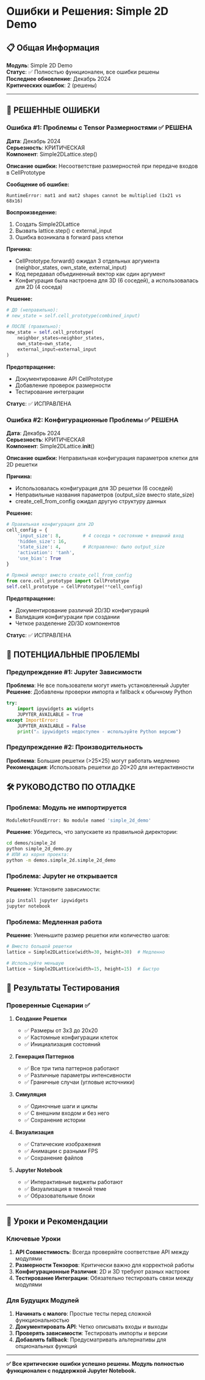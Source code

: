 # Ошибки и Решения: Simple 2D Demo

## 📋 Общая Информация

**Модуль**: Simple 2D Demo  
**Статус**: ✅ Полностью функционален, все ошибки решены  
**Последнее обновление**: Декабрь 2024  
**Критических ошибок**: 2 (решены)

---

## 🚨 РЕШЕННЫЕ ОШИБКИ

### Ошибка #1: Проблемы с Tensor Размерностями ✅ РЕШЕНА

**Дата**: Декабрь 2024  
**Серьезность**: КРИТИЧЕСКАЯ  
**Компонент**: Simple2DLattice.step()

**Описание ошибки:**
Несоответствие размерностей при передаче входов в CellPrototype

**Сообщение об ошибке:**

```
RuntimeError: mat1 and mat2 shapes cannot be multiplied (1x21 vs 68x16)
```

**Воспроизведение:**

1. Создать Simple2DLattice
2. Вызвать lattice.step() с external_input
3. Ошибка возникала в forward pass клетки

**Причина:**

- CellPrototype.forward() ожидал 3 отдельных аргумента (neighbor_states, own_state, external_input)
- Код передавал объединенный вектор как один аргумент
- Конфигурация была настроена для 3D (6 соседей), а использовалась для 2D (4 соседа)

**Решение:**

```python
# ДО (неправильно):
# new_state = self.cell_prototype(combined_input)

# ПОСЛЕ (правильно):
new_state = self.cell_prototype(
    neighbor_states=neighbor_states,
    own_state=own_state,
    external_input=external_input
)
```

**Предотвращение:**

- Документирование API CellPrototype
- Добавление проверок размерности
- Тестирование интеграции

**Статус**: ✅ ИСПРАВЛЕНА

### Ошибка #2: Конфигурационные Проблемы ✅ РЕШЕНА

**Дата**: Декабрь 2024  
**Серьезность**: КРИТИЧЕСКАЯ  
**Компонент**: Simple2DLattice.**init**()

**Описание ошибки:**
Неправильная конфигурация параметров клетки для 2D решетки

**Причина:**

- Использовалась конфигурация для 3D решетки (6 соседей)
- Неправильные названия параметров (output_size вместо state_size)
- create_cell_from_config ожидал другую структуру данных

**Решение:**

```python
# Правильная конфигурация для 2D
cell_config = {
    'input_size': 8,        # 4 соседа + состояние + внешний вход
    'hidden_size': 16,
    'state_size': 4,        # Исправлено: было output_size
    'activation': 'tanh',
    'use_bias': True
}

# Прямой импорт вместо create_cell_from_config
from core.cell_prototype import CellPrototype
self.cell_prototype = CellPrototype(**cell_config)
```

**Предотвращение:**

- Документирование различий 2D/3D конфигураций
- Валидация конфигурации при создании
- Четкое разделение 2D/3D компонентов

**Статус**: ✅ ИСПРАВЛЕНА

## 🔧 ПОТЕНЦИАЛЬНЫЕ ПРОБЛЕМЫ

### Предупреждение #1: Jupyter Зависимости

**Проблема**: Не все пользователи могут иметь установленный Jupyter  
**Решение**: Добавлены проверки импорта и fallback к обычному Python

```python
try:
    import ipywidgets as widgets
    JUPYTER_AVAILABLE = True
except ImportError:
    JUPYTER_AVAILABLE = False
    print("⚠️ ipywidgets недоступен - используйте Python версию")
```

### Предупреждение #2: Производительность

**Проблема**: Большие решетки (>25×25) могут работать медленно  
**Рекомендация**: Использовать решетки до 20×20 для интерактивности

## 🛠️ РУКОВОДСТВО ПО ОТЛАДКЕ

### Проблема: Модуль не импортируется

```bash
ModuleNotFoundError: No module named 'simple_2d_demo'
```

**Решение**: Убедитесь, что запускаете из правильной директории:

```bash
cd demos/simple_2d
python simple_2d_demo.py
# ИЛИ из корня проекта:
python -m demos.simple_2d.simple_2d_demo
```

### Проблема: Jupyter не открывается

**Решение**: Установите зависимости:

```bash
pip install jupyter ipywidgets
jupyter notebook
```

### Проблема: Медленная работа

**Решение**: Уменьшите размер решетки или количество шагов:

```python
# Вместо большой решетки
lattice = Simple2DLattice(width=30, height=30)  # Медленно

# Используйте меньшую
lattice = Simple2DLattice(width=15, height=15)  # Быстро
```

## 🧪 Результаты Тестирования

### Проверенные Сценарии ✅

1. **Создание Решетки**

   - ✅ Размеры от 3x3 до 20x20
   - ✅ Кастомные конфигурации клеток
   - ✅ Инициализация состояний

2. **Генерация Паттернов**

   - ✅ Все три типа паттернов работают
   - ✅ Различные параметры интенсивности
   - ✅ Граничные случаи (угловые источники)

3. **Симуляция**

   - ✅ Одиночные шаги и циклы
   - ✅ С внешним входом и без него
   - ✅ Сохранение истории

4. **Визуализация**

   - ✅ Статические изображения
   - ✅ Анимации с разными FPS
   - ✅ Сохранение файлов

5. **Jupyter Notebook**
   - ✅ Интерактивные виджеты работают
   - ✅ Визуализация в темной теме
   - ✅ Образовательные блоки

---

## 📝 Уроки и Рекомендации

### Ключевые Уроки

1. **API Совместимость**: Всегда проверяйте соответствие API между модулями
2. **Размерности Тензоров**: Критически важно для корректной работы
3. **Конфигурационные Различия**: 2D и 3D требуют разных настроек
4. **Тестирование Интеграции**: Обязательно тестировать связи между модулями

### Для Будущих Модулей

1. **Начинать с малого**: Простые тесты перед сложной функциональностью
2. **Документировать API**: Четко описывать входы и выходы
3. **Проверять зависимости**: Тестировать импорты и версии
4. **Добавлять fallback**: Предусматривать альтернативы для опциональных функций

---

**✅ Все критические ошибки успешно решены. Модуль полностью функционален с поддержкой Jupyter Notebook.**
